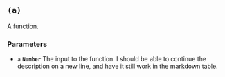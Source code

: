 ## `(a)`

A function.

### Parameters

* `a` **`Number`** The input to the function. I should be able to continue the description on a new line, and have it still work in the markdown table.



